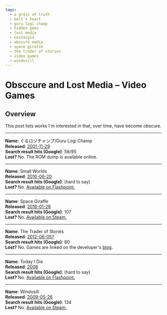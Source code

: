 ```yaml
---
tags:
  - a grain of truth
  - bell's heart
  - guru logi champ
  - hidden gems
  - lost media
  - nostalgia
  - obscure media
  - space giraffe
  - the trader of stories
  - video games
  - windosill
---
```


# Obsccure and Lost Media – Video Games

## Overview

This post lists works I'm interested in that, over time, have become obscure.

---

**Name**: ぐるロジチャンプ/Guru Logi Champ
<br>
**Released**: [2001-11-29](https://en.wikipedia.org/wiki/Guru_Logi_Champ)
<br>
**Search result hits (Google)**: 58/95
<br>
**Lost?** No. The ROM dump is available online.

---

**Name**: Small Worlds
<br>
**Released**: [2010-06-20](https://nitromepixellove.fandom.com/wiki/Small_Worlds)
<br>
**Search result hits (Google)**: (hard to say)
<br>
**Lost?** No. [Available on Flashpoint.](https://nul.sh/misc/flashpoint/)

---

**Name**: Space Giraffe
<br>
**Released**: [2016-01-26](https://en.wikipedia.org/wiki/Space_Giraffe)
<br>
**Search result hits (Google)**: 107
<br>
**Lost?** No. [Available on Steam.](https://store.steampowered.com/app/27800/Space_Giraffe/)

---

**Name**: The Trader of Stories
<br>
**Released**: [2012-06-05?](http://www.kongregate.com/games/mrudi/a-grain-of-truth)
<br>
**Search result hits (Google)**: 80
<br>
**Lost?** No. Games are linked on the developer's [blog](http://traderofstories.blogspot.com/).

---

**Name**: Today I Die
<br>
**Released**: [2008](https://en.wikipedia.org/wiki/Today_I_Die)
<br>
**Search result hits (Google)**: (hard to say)
<br>
**Lost?** No. [Available on Flashpoint.](https://nul.sh/misc/flashpoint/)

---

**Name**: Windosill
<br>
**Released**: [2009-05-26](https://store.steampowered.com/app/37600/Windosill/)
<br>
**Search result hits (Google)**: 134
<br>
**Lost?** No. [Available on Steam.](https://store.steampowered.com/app/37600/Windosill/)

